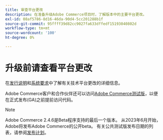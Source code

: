 ```yaml
---
title: 审查平台更改
description: 在准备升级Adobe Commerce项目时，了解版本中的主要平台更改。
exl-id: 08af5786-8d16-46da-90d4-5cc201288b1f
source-git-commit: 95ffff39d82cc9027fa633dffedf15193040802d
workflow-type: tm+mt
source-wordcount: '100'
ht-degree: 0%

---
```


# 升级前请查看平台更改

在[发行说明](../../release/release-notes/overview.md)和[系统要求](../../installation/system-requirements.md)中了解有关技术平台更改的详细信息。

Adobe Commerce客户和合作伙伴还可以访问[Adobe Commerce测试版](../../release/beta.md)，以便在正式发布(GA)之前提前访问代码。

>[!NOTE]
>
>Adobe Commerce 2.4.6是Beta程序支持的最后一个版本。 从2023年6月开始，Adobe将发布Adobe Commerce的公开beta。 有关公共测试版发布日期的列表，请参阅[发布计划](../../release/schedule.md)。
